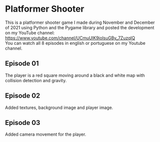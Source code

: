 # Platformer Shooter

This is a platformer shooter game I made during November and December of 2021 using Python and the
Pygame library and posted the development on my YouTube channel: 
<br>
https://www.youtube.com/channel/UCmuUlK9iolsuGBy_7ZuzqIQ
<br>
You can watch all 8 episodes in english or portuguese on my Youtube channel.


## Episode 01

The player is a red square moving around a black and white map with collision detection and gravity.

## Episode 02

Added textures, background image and player image.

## Episode 03

Added camera movement for the player.

